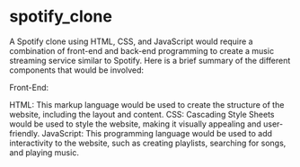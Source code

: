 # spotify_clone
A Spotify clone using HTML, CSS, and JavaScript would require a combination of front-end and back-end programming to create a music streaming service similar to Spotify. Here is a brief summary of the different components that would be involved:

Front-End:

HTML: This markup language would be used to create the structure of the website, including the layout and content.
CSS: Cascading Style Sheets would be used to style the website, making it visually appealing and user-friendly.
JavaScript: This programming language would be used to add interactivity to the website, such as creating playlists, searching for songs, and playing music.
